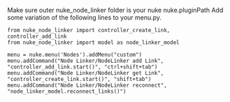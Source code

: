 Make sure outer nuke_node_linker folder is your nuke nuke.pluginPath
Add some variation of the following lines to your menu.py.


    from nuke_node_linker import controller_create_link, controller_add_link
    from nuke_node_linker import model as node_linker_model

    menu = nuke.menu('Nodes').addMenu("custom")
    menu.addCommand("Node Linker/NodeLinker add Link", "controller_add_link.start()", "ctrl+shift+tab")
    menu.addCommand("Node Linker/NodeLinker get Link", "controller_create_link.start()", "shift+tab")
    menu.addCommand("Node Linker/NodeLinker reconnect", "node_linker_model.reconnect_links()")